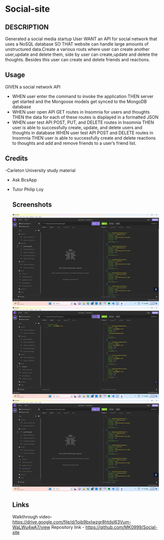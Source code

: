# Social-site
## DESCRIPTION
Generated a social media startup User WANT an API for  social network that uses a NoSQL database SO THAT  website can handle large amounts of unstructured data.Create a various routs where user can create another user,update and delete them, side by user can create,update and delete the thoughts. Besides this user can create and delete friends and reactions.

## Usage
GIVEN a social network API
- WHEN user enter the command to invoke the application
THEN  server get started and the Mongoose models get synced to the MongoDB database
- WHEN user open API GET routes in Insomnia for users and thoughts
THEN the data for each of these routes is displayed in a formatted JSON
- WHEN user test API POST, PUT, and DELETE routes in Insomnia
THEN  user is able to successfully create, update, and delete users and thoughts in  database
WHEN user test API POST and DELETE routes in Insomnia
THEN user is able to successfully create and delete reactions to thoughts and add and remove friends to a user’s friend list.

## Credits
-Carleton University study material
- Ask BcsApp
- Tutor Philip Loy

  ## Screenshots
  ![GET all thoughts](https://github.com/MK0999/Social-site/blob/main/images/Screenshot%20(81).png)
  ![GET all users](https://github.com/MK0999/Social-site/blob/main/images/Screenshot%20(82).png)
  ![CREATE reaction](https://github.com/MK0999/Social-site/blob/main/images/Screenshot%20(81).png?raw=true)
  ## Links
  Walkthrough video- https://drive.google.com/file/d/1oib9bxIwzgr8htdsI63Vum-WaLWu4wA7/view
  Repository link - https://github.com/MK0999/Social-site
